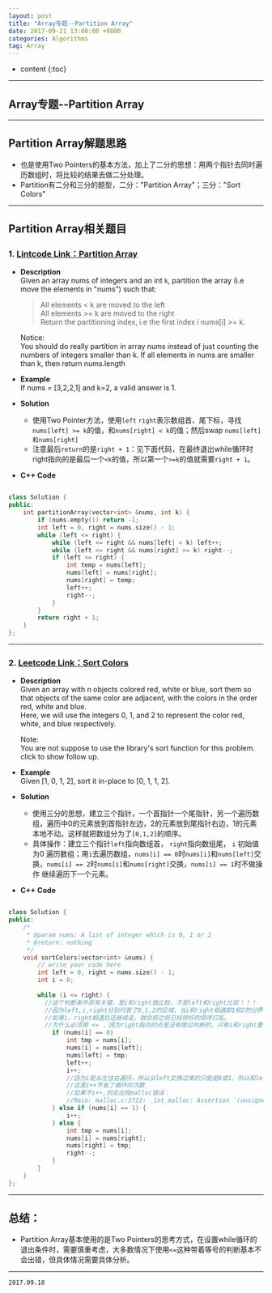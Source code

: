 ```yaml
---
layout: post
title: "Array专题--Partition Array"
date: 2017-09-21 13:00:00 +0800 
categories: Algorithms
tag: Array
---
```

* content
{:toc}

---

<!-- more -->

## Array专题--Partition Array   

---

## Partition Array解题思路              
  - 也是使用Two Pointers的基本方法，加上了二分的思想：用两个指针去同时遍历数组时，将比较的结果去做二分处理。
  - Partition有二分和三分的题型，二分："Partition Array"；三分："Sort Colors"

---

## Partition Array相关题目      

### 1. [Lintcode Link：Partition Array](http://www.lintcode.com/en/problem/partition-array/)      

  + **Description**          
    Given an array nums of integers and an int `k`, partition the array (i.e move the elements in "nums") such that:  
    >All elements < k are moved to the left  
    >All elements >= k are moved to the right  
    Return the partitioning index, i.e the first index i nums[i] >= k.     

    Notice:  
    You should do really partition in array nums instead of just counting the numbers of integers smaller than k.
    If all elements in nums are smaller than k, then return nums.length 

  + **Example**           
    If nums = [3,2,2,1] and k=2, a valid answer is 1.    

  + **Solution**      
    - 使用Two Pointer方法，使用`left` `right`表示数组首、尾下标，寻找`nums[left] >= k`的值，和`nums[right] < k`的值；然后swap `nums[left]和nums[right]`    
    - 注意最后`return`的是`right + 1`：见下面代码，在最终退出while循环时right指向的是最后一个`<k`的值，所以第一个`>=k`的值就需要`right + 1`。  

  + **C++** **Code**              

```cpp  

class Solution {
public:
    int partitionArray(vector<int> &nums, int k) {
        if (nums.empty()) return -1;
        int left = 0, right = nums.size() - 1;
        while (left <= right) {
            while (left <= right && nums[left] < k) left++;
            while (left <= right && nums[right] >= k) right--;
            if (left <= right) {
                int temp = nums[left];
                nums[left] = nums[right];
                nums[right] = temp;
                left++;
                right--;
            }
        }
        return right + 1;
    }
};

```

---

### 2. [Leetcode Link：Sort Colors](https://leetcode.com/problems/sort-colors/description/)   

  + **Description**  
    Given an array with n objects colored red, white or blue, sort them so that objects of the same color are adjacent, with the colors in the order red, white and blue.  
    Here, we will use the integers 0, 1, and 2 to represent the color red, white, and blue respectively.   

    Note:  
    You are not suppose to use the library's sort function for this problem.   
    click to show follow up.    

  + **Example**    
    Given [1, 0, 1, 2], sort it in-place to [0, 1, 1, 2].   

  + **Solution**   
    - 使用三分的思想，建立三个指针，一个首指针一个尾指针，另一个遍历数组，遍历中0的元素放到首指针左边，2的元素放到尾指针右边，1的元素本地不动。这样就把数组分为了`[0,1,2]`的顺序。    
    - 具体操作：建立三个指针`left`指向数组首， `right`指向数组尾， `i` 初始值为0 遍历数组；用`i`去遍历数组，`nums[i] == 0`时`nums[i]`和`nums[left]`交换，`nums[i] == 2`时`nums[i]`和`nums[right]`交换，`nums[i] == 1`时不做操作 继续遍历下一个元素。  

  + **C++** **Code**              

```cpp  

class Solution {
public:
    /*
     * @param nums: A list of integer which is 0, 1 or 2 
     * @return: nothing
     */
    void sortColors(vector<int> &nums) {
        // write your code here
        int left = 0, right = nums.size() - 1;
        int i = 0;
        
        while (i <= right) {  
          //这个判断条件非常关键，是i和right做比较，不是left和right比较！！！
          //因为left,i,right分别代表了0,1,2的区域，当i和right相遇即1和2的分界已经找到，可以退出循环了。
          //如果i，right相遇后还继续走，就会把之前已经排好的顺序打乱。
          //为什么必须用 <= ，因为right指向的点是没有做过判断的，只有i和right重叠，才能保证i对所有点做了比较。
            if (nums[i] == 0) 
                int tmp = nums[i];
                nums[i] = nums[left];
                nums[left] = tmp;
                left++;
                i++;  
                //因为i是从左往右遍历，所以从left交换过来的只能是0或1，所以和left交换后i可以直接++。
                //这里i++节省了循环的次数
                //如果不i++,则会出现malloc错误：
                //Main: malloc.c:3722: _int_malloc: Assertion `(unsigned long) (size) >= (unsigned long) (nb)' failed. Aborted (core dumped) 
            } else if (nums[i] == 1) {
                i++;
            } else {
                int tmp = nums[i];
                nums[i] = nums[right];
                nums[right] = tmp;
                right--;
            }
        }
    }
};


```  

---

<!-- TOC -->

## 总结：  
  - Partition Array基本使用的是Two Pointers的思考方式，在设置while循环的退出条件时，需要慎重考虑，大多数情况下使用`<=`这种带着等号的判断基本不会出错，但具体情况需要具体分析。


---

`2017.09.18`       
